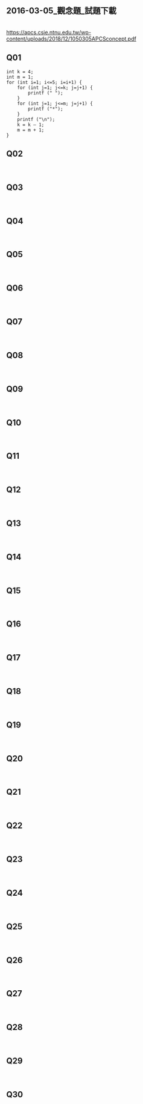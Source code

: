 ## 2016-03-05_觀念題_試題下載
  <br>https://apcs.csie.ntnu.edu.tw/wp-content/uploads/2018/12/1050305APCSconcept.pdf

## Q01
```
int k = 4;
int m = 1;
for (int i=1; i<=5; i=i+1) {
    for (int j=1; j<=k; j=j+1) {
        printf (" ");
    }
    for (int j=1; j<=m; j=j+1) {
        printf ("*");
    }
    printf ("\n");
    k = k – 1;
    m = m + 1;
}
```

## Q02
<br>

## Q03
<br>

## Q04
<br>

## Q05
<br>

## Q06
<br>

## Q07
<br>

## Q08
<br>

## Q09
<br>

## Q10
<br>

## Q11
<br>

## Q12
<br>

## Q13
<br>

## Q14
<br>

## Q15
<br>

## Q16
<br>

## Q17
<br>

## Q18
<br>

## Q19
<br>

## Q20
<br>

## Q21
<br>

## Q22
<br>

## Q23
<br>

## Q24
<br>

## Q25
<br>

## Q26
<br>

## Q27
<br>

## Q28
<br>

## Q29
<br>

## Q30
<br>

